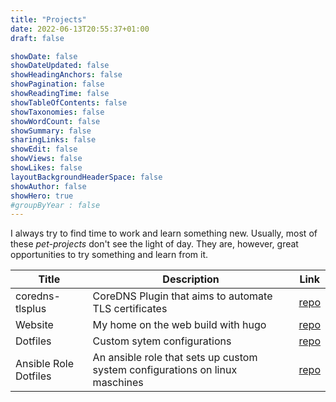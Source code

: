 ```yaml
---
title: "Projects"
date: 2022-06-13T20:55:37+01:00
draft: false

showDate: false
showDateUpdated: false
showHeadingAnchors: false
showPagination: false
showReadingTime: false
showTableOfContents: false
showTaxonomies: false
showWordCount: false
showSummary: false
sharingLinks: false
showEdit: false
showViews: false
showLikes: false
layoutBackgroundHeaderSpace: false
showAuthor: false
showHero: true
#groupByYear : false
---
```


I always try to find time to work and learn something new. Usually, most of these _pet-projects_ don't see the light of day. They are, however, great opportunities to try something and learn from it.

<table>
    <thead>
        <tr>
            <th>Title</th>
            <th>Description</th>
            <th>Link</th>
        </tr>
    </thead>
    <tbody>
         <tr>
            <td>coredns-tlsplus</td>
            <td>CoreDNS Plugin that aims to automate TLS certificates</td>
            <td><a target="_blank" href="https://github.com/mariuskimmina/coredns-tlsplus">repo</a></td>
        </tr>
         <tr>
            <td>Website</td>
            <td>My home on the web build with hugo</td>
            <td><a target="_blank" href="https://github.com/mariuskimmina/blog">repo</a></td>
        </tr>
         <tr>
            <td>Dotfiles</td>
            <td>Custom sytem configurations</td>
            <td><a target="_blank" href="https://github.com/mariuskimmina/.dotfiles">repo</a></td>
        </tr>
         <tr>
            <td>Ansible Role Dotfiles</td>
            <td>An ansible role that sets up custom system configurations on linux maschines</td>
            <td><a target="_blank" href="https://github.com/mariuskimmina/ansible-role-dotfiles">repo</a></td>
        </tr>
    </tbody>
</table>
